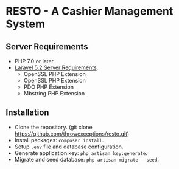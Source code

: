 # RESTO - A Cashier Management System


## Server Requirements
- PHP 7.0 or later.
- [Laravel 5.2 Server Requirements](https://lumen.laravel.com/docs/5.3#server-requirements).
    - OpenSSL PHP Extension
    - OpenSSL PHP Extension
    - PDO PHP Extension
    - Mbstring PHP Extension
    
    
## Installation
- Clone the repository. (git clone https://github.com/throwexceptions/resto.git)
- Install packages: `composer install`.
- Setup `.env` file and database configuration.
- Generate application key: `php artisan key:generate`.
- Migrate and seed database: `php artisan migrate --seed`.